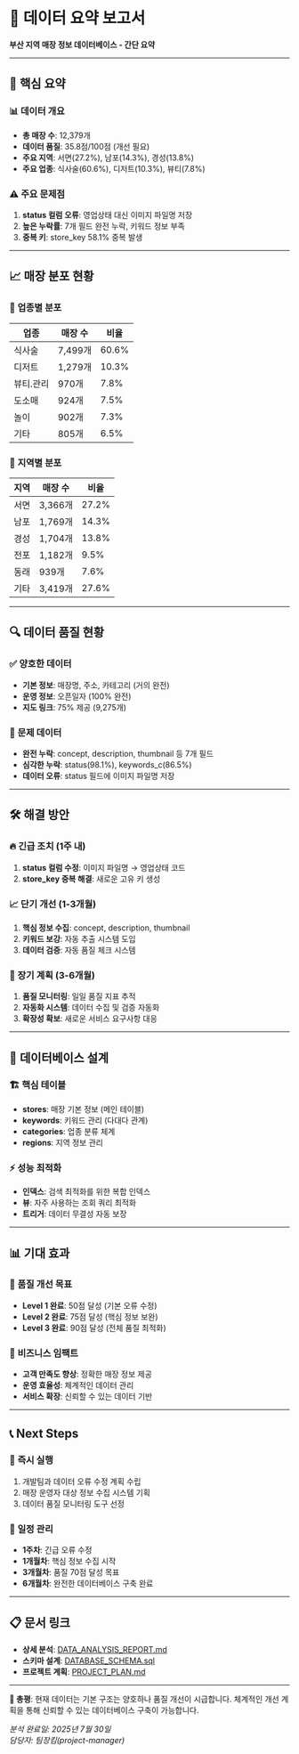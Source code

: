 # 📝 데이터 요약 보고서
**부산 지역 매장 정보 데이터베이스 - 간단 요약**

---

## 🎯 **핵심 요약**

### 📊 **데이터 개요**
- **총 매장 수**: 12,379개
- **데이터 품질**: 35.8점/100점 (개선 필요)
- **주요 지역**: 서면(27.2%), 남포(14.3%), 경성(13.8%)
- **주요 업종**: 식사술(60.6%), 디저트(10.3%), 뷰티(7.8%)

### ⚠️ **주요 문제점**
1. **status 컬럼 오류**: 영업상태 대신 이미지 파일명 저장
2. **높은 누락률**: 7개 필드 완전 누락, 키워드 정보 부족
3. **중복 키**: store_key 58.1% 중복 발생

---

## 📈 **매장 분포 현황**

### 🏪 **업종별 분포**
| 업종 | 매장 수 | 비율 |
|------|---------|------|
| 식사술 | 7,499개 | 60.6% |
| 디저트 | 1,279개 | 10.3% |
| 뷰티.관리 | 970개 | 7.8% |
| 도소매 | 924개 | 7.5% |
| 놀이 | 902개 | 7.3% |
| 기타 | 805개 | 6.5% |

### 📍 **지역별 분포**
| 지역 | 매장 수 | 비율 |
|------|---------|------|
| 서면 | 3,366개 | 27.2% |
| 남포 | 1,769개 | 14.3% |
| 경성 | 1,704개 | 13.8% |
| 전포 | 1,182개 | 9.5% |
| 동래 | 939개 | 7.6% |
| 기타 | 3,419개 | 27.6% |

---

## 🔍 **데이터 품질 현황**

### ✅ **양호한 데이터**
- **기본 정보**: 매장명, 주소, 카테고리 (거의 완전)
- **운영 정보**: 오픈일자 (100% 완전)
- **지도 링크**: 75% 제공 (9,275개)

### 🚨 **문제 데이터**
- **완전 누락**: concept, description, thumbnail 등 7개 필드
- **심각한 누락**: status(98.1%), keywords_c(86.5%)
- **데이터 오류**: status 필드에 이미지 파일명 저장

---

## 🛠️ **해결 방안**

### 🔥 **긴급 조치** (1주 내)
1. **status 컬럼 수정**: 이미지 파일명 → 영업상태 코드
2. **store_key 중복 해결**: 새로운 고유 키 생성

### 📈 **단기 개선** (1-3개월)
1. **핵심 정보 수집**: concept, description, thumbnail
2. **키워드 보강**: 자동 추출 시스템 도입
3. **데이터 검증**: 자동 품질 체크 시스템

### 🎯 **장기 계획** (3-6개월)
1. **품질 모니터링**: 일일 품질 지표 추적
2. **자동화 시스템**: 데이터 수집 및 검증 자동화
3. **확장성 확보**: 새로운 서비스 요구사항 대응

---

## 🎲 **데이터베이스 설계**

### 🏗️ **핵심 테이블**
- **stores**: 매장 기본 정보 (메인 테이블)
- **keywords**: 키워드 관리 (다대다 관계)
- **categories**: 업종 분류 체계
- **regions**: 지역 정보 관리

### ⚡ **성능 최적화**
- **인덱스**: 검색 최적화를 위한 복합 인덱스
- **뷰**: 자주 사용하는 조회 쿼리 최적화
- **트리거**: 데이터 무결성 자동 보장

---

## 📊 **기대 효과**

### 🎯 **품질 개선 목표**
- **Level 1 완료**: 50점 달성 (기본 오류 수정)
- **Level 2 완료**: 75점 달성 (핵심 정보 보완)
- **Level 3 완료**: 90점 달성 (전체 품질 최적화)

### 💼 **비즈니스 임팩트**
- **고객 만족도 향상**: 정확한 매장 정보 제공
- **운영 효율성**: 체계적인 데이터 관리
- **서비스 확장**: 신뢰할 수 있는 데이터 기반

---

## 📞 **Next Steps**

### 🚀 **즉시 실행**
1. 개발팀과 데이터 오류 수정 계획 수립
2. 매장 운영자 대상 정보 수집 시스템 기획
3. 데이터 품질 모니터링 도구 선정

### 📅 **일정 관리**
- **1주차**: 긴급 오류 수정
- **1개월차**: 핵심 정보 수집 시작
- **3개월차**: 품질 70점 달성 목표
- **6개월차**: 완전한 데이터베이스 구축 완료

---

## 📋 **문서 링크**
- **상세 분석**: [DATA_ANALYSIS_REPORT.md](./DATA_ANALYSIS_REPORT.md)
- **스키마 설계**: [DATABASE_SCHEMA.sql](./DATABASE_SCHEMA.sql)
- **프로젝트 계획**: [PROJECT_PLAN.md](./PROJECT_PLAN.md)

---

**📌 총평**: 현재 데이터는 기본 구조는 양호하나 품질 개선이 시급합니다. 체계적인 개선 계획을 통해 신뢰할 수 있는 데이터베이스 구축이 가능합니다.

*분석 완료일: 2025년 7월 30일*  
*담당자: 팀장킴(project-manager)*